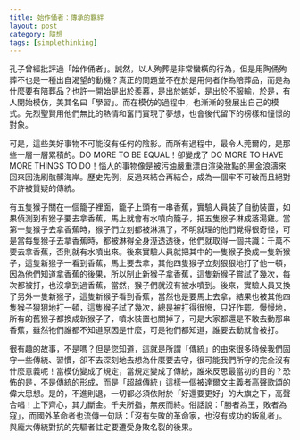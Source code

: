 ```yaml
---
title: 始作俑者：傳承的羈絆
layout: post
category: 隨想
tags: [simplethinking]
---
```

孔子曾經批評過「始作俑者」。誠然，以人殉葬是非常蠻橫的行為，但是用陶俑殉葬不也是一種出自渴望的動機？真正的問題並不在於是用何者作為陪葬品，而是為什麼要有陪葬品？也許一開始是出於羨慕，是出於嫉妒，是出於不服輸，於是，有人開始模仿，美其名曰「學習」。而在模仿的過程中，也漸漸的發展出自己的模式。先烈聖賢用他們無比的熱情和奮鬥實現了夢想，也會後代留下的榜樣和憧憬的對象。

可是，這些美好事物不可能沒有任何的陰影。而所有過程中，最令人莞爾的，是那些一層一層累積的。DO MORE TO BE EQUAL！卻變成了 DO MORE TO HAVE MORE THINGS TO DO！惱人的事物像是被污油嚴重漂白渲染妝點的黑金浪濤來回來回洗刷骯髒海岸。歷史先例，反過來結合再結合，成為一個牢不可破而且絕對不許被質疑的傳統。

有五隻猴子關在一個籠子裡面，籠子上頭有一串香蕉，實驗人員裝了自動裝置，如果偵測到有猴子要去拿香蕉，馬上就會有水噴向籠子，把五隻猴子淋成落湯雞。當第一隻猴子去拿香蕉時，猴子們立刻都被淋濕了，不明就理的他們覺得很奇怪，可是當每隻猴子去拿香蕉時，都被淋得全身溼透透後，他們就取得一個共識：千萬不要去拿香蕉，否則就有水噴出來。後來實驗人員就把其中的一隻猴子換成一隻新猴子，這隻新猴子一看到香蕉，馬上要去拿，其他四隻猴子立刻狠狠地打了他一頓，因為他們知道拿香蕉的後果，所以制止新猴子拿香蕉，這隻新猴子嘗試了幾次，每次都被打，也沒拿到過香蕉，當然，猴子們就沒有被水噴到。後來，實驗人員又換了另外一隻新猴子，這隻新猴子看到香蕉，當然也是要馬上去拿，結果也被其他四隻猴子狠狠地打一頓，這隻猴子試了幾次，總是被打得很慘，只好作罷。慢慢地，所有的舊猴子都換成新猴子了，噴水裝置也關掉了，可是大家都還是不敢去動那串香蕉，雖然牠們誰都不知道原因是什麼，可是牠們都知道，誰要去動就會被打。

很有趣的故事，不是嗎？但是您知道，這就是所謂「傳統」的由來很多時候我們固守一些傳統、習慣，卻不去深刻地去想為什麼要去守，很可能我們所守的完全沒有什麼意義呢！當模仿變成了規定，當規定變成了傳統，誰來反思最當初的目的？恐怖的是，不是傳統的形成，而是「超越傳統」這樣一個被達爾文主義者高聲歌頌的偉大思想。是的，不進則退，一切都必須依附於「好還要更好」的大旗之下，高聲合唱！上下齊心，其力斷金。千夫所指，無疾而終。俗話說：「勝者為王，敗者為寇」，而國外革命者也流傳一句話：「沒有失敗的革命家，也沒有成功的叛亂者」。與龐大傳統對抗的先驅者註定要遭受身敗名裂的後果。
